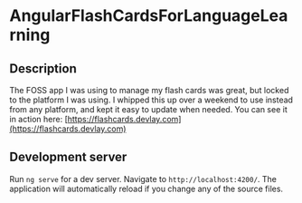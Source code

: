 # AngularFlashCardsForLanguageLearning

## Description
The FOSS app I was using to manage my flash cards was great, but locked to the platform I was using. I whipped this up over a weekend to use instead from any platform, and kept it easy to update when needed. You can see it in action here: [https://flashcards.devlay.com](https://flashcards.devlay.com)

## Development server

Run `ng serve` for a dev server. Navigate to `http://localhost:4200/`. The application will automatically reload if you change any of the source files.

